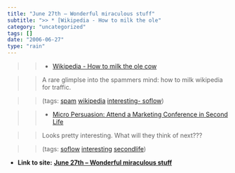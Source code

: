 ```yaml
---
title: "June 27th – Wonderful miraculous stuff"
subtitle: ">> * [Wikipedia - How to milk the ole"
category: "uncategorized"
tags: []
date: "2006-06-27"
type: "rain"
---
```

>>

>>   * [Wikipedia - How to milk the ole
cow](<http://forums.digitalpoint.com/showthread.php?t=76925>)

>>

>> A rare glimplse into the spammers mind: how to milk wikipedia for traffic.

>>

>> (tags: [spam](<http://del.icio.us/pitosalas/spam>)
[wikipedia](<http://del.icio.us/pitosalas/wikipedia>) [interesting-
soflow](<http://del.icio.us/pitosalas/interesting-soflow>))

>>

>>   * [Micro Persuasion: Attend a Marketing Conference in Second
Life](<http://www.micropersuasion.com/2006/06/attend_a_market.html>)

>>

>> Looks pretty interesting. What will they think of next???

>>

>> (tags: [soflow](<http://del.icio.us/pitosalas/soflow>)
[interesting](<http://del.icio.us/pitosalas/interesting>)
[secondlife](<http://del.icio.us/pitosalas/secondlife>))

>>

>>


* **Link to site:** **[June 27th – Wonderful miraculous stuff](None)**